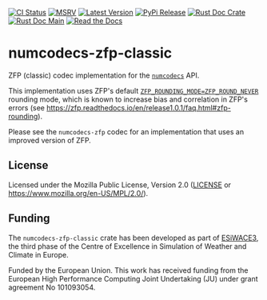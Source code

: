 [![CI Status]][workflow] [![MSRV]][repo] [![Latest Version]][crates.io] [![PyPi Release]][pypi] [![Rust Doc Crate]][docs.rs] [![Rust Doc Main]][docs] [![Read the Docs]][rtdocs]

[CI Status]: https://img.shields.io/github/actions/workflow/status/juntyr/numcodecs-rs/ci.yml?branch=main
[workflow]: https://github.com/juntyr/numcodecs-rs/actions/workflows/ci.yml?query=branch%3Amain

[MSRV]: https://img.shields.io/badge/MSRV-1.86.0-blue
[repo]: https://github.com/juntyr/numcodecs-rs

[Latest Version]: https://img.shields.io/crates/v/numcodecs-zfp-classic
[crates.io]: https://crates.io/crates/numcodecs-zfp-classic

[PyPi Release]: https://img.shields.io/pypi/v/numcodecs-wasm-zfp-classic.svg
[pypi]: https://pypi.python.org/pypi/numcodecs-wasm-zfp-classic

[Rust Doc Crate]: https://img.shields.io/docsrs/numcodecs-zfp-classic
[docs.rs]: https://docs.rs/numcodecs-zfp-classic/

[Rust Doc Main]: https://img.shields.io/badge/docs-main-blue
[docs]: https://juntyr.github.io/numcodecs-rs/numcodecs_zfp_classic

[Read the Docs]: https://img.shields.io/readthedocs/numcodecs-wasm?label=readthedocs
[rtdocs]: https://numcodecs-wasm.readthedocs.io/en/stable/api/numcodecs_wasm_zfp_classic/

# numcodecs-zfp-classic

ZFP (classic) codec implementation for the [`numcodecs`] API.

This implementation uses ZFP's default [`ZFP_ROUNDING_MODE=ZFP_ROUND_NEVER`](https://zfp.readthedocs.io/en/release1.0.1/installation.html#c.ZFP_ROUNDING_MODE) rounding mode, which is known to increase bias and correlation in ZFP's errors (see <https://zfp.readthedocs.io/en/release1.0.1/faq.html#zfp-rounding>).

Please see the `numcodecs-zfp` codec for an implementation that uses an improved version of ZFP.

[`numcodecs`]: https://docs.rs/numcodecs/0.2/numcodecs/

## License

Licensed under the Mozilla Public License, Version 2.0 ([LICENSE](LICENSE) or https://www.mozilla.org/en-US/MPL/2.0/).

## Funding

The `numcodecs-zfp-classic` crate has been developed as part of [ESiWACE3](https://www.esiwace.eu), the third phase of the Centre of Excellence in Simulation of Weather and Climate in Europe.

Funded by the European Union. This work has received funding from the European High Performance Computing Joint Undertaking (JU) under grant agreement No 101093054.
